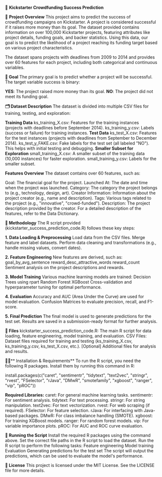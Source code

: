🎯 **Kickstarter Crowdfunding Success Prediction**

📌 **Project Overview**
This project aims to predict the success of crowdfunding campaigns on Kickstarter. A project is considered successful if it raises more money than its goal. The dataset provided contains information on over 100,000 Kickstarter projects, featuring attributes like project details, funding goals, and backer statistics. Using this data, our goal is to predict the likelihood of a project reaching its funding target based on various project characteristics.

The dataset spans projects with deadlines from 2009 to 2014 and provides over 60 features for each project, including both categorical and continuous variables.

**🎯 Goal**
The primary goal is to predict whether a project will be successful. The target variable success is binary:

**YES**: The project raised more money than its goal.
**NO**: The project did not meet its funding goal.

**🗂 Dataset Description**
The dataset is divided into multiple CSV files for training, testing, and exploration:

**Training Data**
ks_training_X.csv: Features for the training instances (projects with deadlines before September 2014).
ks_training_y.csv: Labels (success or failure) for training instances.
**Test Data**
ks_test_X.csv: Features for the test instances (projects with deadlines from September to December 2014).
ks_test_y_FAKE.csv: Fake labels for the test set (all labeled "NO"). This helps with initial testing and debugging.
**Smaller Subset for Exploration**
small_training_X.csv: A smaller subset of the training data (10,000 instances) for faster exploration.
small_training_y.csv: Labels for the smaller subset.

**Features Overview**
The dataset contains over 60 features, such as:

Goal: The financial goal for the project.
Launched At: The date and time when the project was launched.
Category: The category the project belongs to (e.g., technology, design, art).
Creator Information: Information about the project creator (e.g., name and description).
Tags: Various tags related to the project (e.g., "innovative", "crowd-funded").
Description: The project description provided by the creator.
For a detailed description of the features, refer to the Data Dictionary.

**🔧 Methodology**
The R script provided (kickstarter_success_prediction_code.R) follows these key steps:

**1. Data Loading & Preprocessing**
Load data from the CSV files.
Merge feature and label datasets.
Perform data cleaning and transformations (e.g., handle missing values, convert dates).

**2. Feature Engineering**
New features are derived, such as:
goal_by_avg_sentence
reward_desc_attractive_words
reward_count
Sentiment analysis on the project descriptions and rewards.

**3. Model Training**
Various machine learning models are trained:
Decision Trees using rpart
Random Forest
XGBoost
Cross-validation and hyperparameter tuning for optimal performance.

**4. Evaluation**
Accuracy and AUC (Area Under the Curve) are used for model evaluation.
Confusion Matrices to evaluate precision, recall, and F1-score.

**5. Final Prediction**
The final model is used to generate predictions for the test set.
Results are saved in a submission-ready format for further analysis.

**📂 Files**
kickstarter_success_prediction_code.R: The main R script for data loading, feature engineering, model training, and evaluation.
CSV Files: Dataset files required for training and testing (ks_training_X.csv, ks_training_y.csv, ks_test_X.csv, etc.).
[Optional] Additional files for analysis and results.

🧑‍💻** Installation & Requirements**
To run the R script, you need the following R packages. Install them by running this command in R:

install.packages(c("caret", "sentimentr", "tidytext", "text2vec", "stringr", "rvest", "FSelector", "rJava", "DMwR", "smotefamily", "xgboost", "ranger", "vip", "pROC"))

**Required Libraries:**
caret: For general machine learning tasks.
sentimentr: For sentiment analysis.
tidytext: For text processing.
stringr: For string manipulation.
text2vec: For text vectorization.
rvest: For web scraping (if required).
FSelector: For feature selection.
rJava: For interfacing with Java-based packages.
DMwR: For class imbalance handling (SMOTE).
xgboost: For training XGBoost models.
ranger: For random forest models.
vip: For variable importance plots.
pROC: For AUC and ROC curve evaluation.

**🚀 Running the Script**
Install the required R packages using the command above.
Set the correct file paths in the R script to load the dataset.
Run the R script to perform the following tasks:
Feature engineering
Model training
Evaluation
Generating predictions for the test set
The script will output the predictions, which can be used to evaluate the model's performance.

**📄 License**
This project is licensed under the MIT License. See the LICENSE file for more details.
